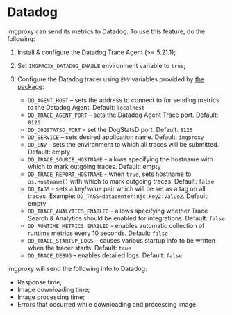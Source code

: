 # Datadog<i class='badge badge-v3'></i>

imgproxy can send its metrics to Datadog. To use this feature, do the following:

1. Install & configure the Datadog Trace Agent (>= 5.21.1);
2. Set `IMGPROXY_DATADOG_ENABLE` environment variable to `true`;
3. Configure the Datadog tracer using `ENV` variables provided by [the package](https://github.com/DataDog/dd-trace-go):

    * `DD_AGENT_HOST` – sets the address to connect to for sending metrics to the Datadog Agent. Default: `localhost`
    * `DD_TRACE_AGENT_PORT` – sets the Datadog Agent Trace port. Default: `8126`
    * `DD_DOGSTATSD_PORT` – set the DogStatsD port. Default: `8125`
    * `DD_SERVICE` – sets desired application name. Default: `imgproxy`
    * `DD_ENV` - sets the environment to which all traces will be submitted. Default: empty
    * `DD_TRACE_SOURCE_HOSTNAME` - allows specifying the hostname with which to mark outgoing traces. Default: empty
    * `DD_TRACE_REPORT_HOSTNAME` - when `true`, sets hostname to `os.Hostname()` with which to mark outgoing traces. Default: `false`
    * `DD_TAGS` - sets a key/value pair which will be set as a tag on all traces. Example: `DD_TAGS=datacenter:njc,key2:value2`. Default: empty
    * `DD_TRACE_ANALYTICS_ENABLED` - allows specifying whether Trace Search & Analytics should be enabled for integrations. Default: `false`
    * `DD_RUNTIME_METRICS_ENABLED` - enables automatic collection of runtime metrics every 10 seconds. Default: `false`
    * `DD_TRACE_STARTUP_LOGS` – causes various startup info to be written when the tracer starts. Default: `true`
    * `DD_TRACE_DEBUG` – enables detailed logs. Default: `false`

imgproxy will send the following info to Datadog:

* Response time;
* Image downloading time;
* Image processing time;
* Errors that occurred while downloading and processing image.
